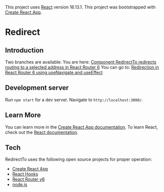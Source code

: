 This project uses [React](https://github.com/facebook/react) version 16.13.1.
This project was bootstrapped with [Create React App](https://github.com/facebook/create-react-app).
# Redirect
## Introduction
Two branches are available:
You are here: [Component RedirectTo redirects routing to a selected address in React Router 6](https://github.com/anmk/redirect/tree/redirect_to_component)
You can go to: [Redirection in React Router 6 using useNavigate and useEffect](https://github.com/anmk/redirect/tree/redirect)
## Development server
Run `npm start` for a dev server. Navigate to `http://localhost:3000/`.
## Learn More
You can learn more in the [Create React App documentation](https://facebook.github.io/create-react-app/docs/getting-started).
To learn React, check out the [React documentation](https://reactjs.org/).
## Tech
RedirectTo uses the following open source projects for proper operation:
* [Create React App](https://create-react-app.dev/)
* [React Hooks](https://reactjs.org/docs/hooks-intro.html)
* [React Router v6](https://reacttraining.com/blog/react-router-v6-pre/)
* [node.js](https://nodejs.org/en/)
